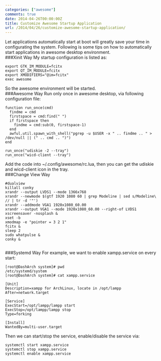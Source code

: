 ```yaml
---
categories: ["awesome"]
comments: true
date: 2014-04-26T00:00:00Z
title: Customize Awesome Startup Application
url: /2014/04/26/customize-awesome-startup-application/
---
```


Let applications automatically start at boot will greatly save your time in configurating the system. Following is some tips on how to automatically start applications in awesome desktop environment.    
###Xinit Way
My startup configuration is listed as:     

```
export GTK_IM_MODULE=fcitx
export QT_IM_MODULE=fcitx
export XMODIFIERS="@im=fcitx"
exec awesome

```
So the awesome environment will be started.     
###Awesome Way
Run only once in awesome desktop, via following configuration file:     

```
function run_once(cmd)
  findme = cmd
  firstspace = cmd:find(" ")
  if firstspace then
    findme = cmd:sub(0, firstspace-1)
  end
  awful.util.spawn_with_shell("pgrep -u $USER -x " .. findme .. " > /dev/null || (" .. cmd .. ")")
end

run_once("udiskie -2 --tray")
run_once("wicd-client --tray")

```
Add the code into ~/.config/awesome/rc.lua, then you can get the udiskie and wicd-client icon in the tray.     
###Change View Way

```
#dualview
killall conky
xrandr --output LVDS1 --mode 1366x768
xrandr --newmode $(gtf 1920 1080 60 | grep Modeline | sed s/Modeline\ // | tr -d '"')
xrandr --addmode VGA1 1920x1080_60.00
xrandr --output VGA1 --mode 1920x1080_60.00 --right-of LVDS1
xscreensaver -nosplash &
xset -b
xmodmap -e "pointer = 3 2 1"
fcitx &
sleep 2
sudo whatpulse &
conky &


```
###Systemd Way
For example, we want to enable xampp.service on every start:   

```
[root@DashArch system]# pwd
/etc/systemd/system
[root@DashArch system]# cat xampp.service

[Unit]
Description=xampp for ArchLinux, locate in /opt/lampp
After=network.target

[Service]
ExecStart=/opt/lampp/lampp start 
ExecStop=/opt/lampp/lampp stop
Type=forking

[Install]
WantedBy=multi-user.target

```
Then we can start/stop the service, enable/disable the service via:

```
systemctl start xampp.service
systemctl stop xampp.service
systemctl enable xampp.service

```
